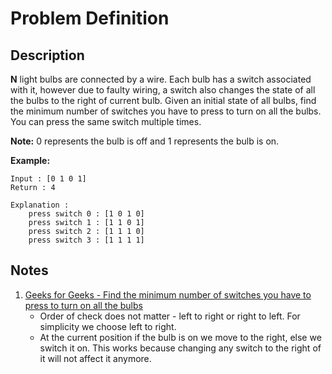 # Problem Definition

## Description

**N** light bulbs are connected by a wire. Each bulb has a switch associated with it, however due to faulty wiring, a switch also changes the state of all the bulbs to the right of current bulb. Given an initial state of all bulbs, find the minimum number of switches you have to press to turn on all the bulbs. You can press the same switch multiple times.

**Note:** 0 represents the bulb is off and 1 represents the bulb is on.

**Example:**

```text
Input : [0 1 0 1]
Return : 4

Explanation :
    press switch 0 : [1 0 1 0]
    press switch 1 : [1 1 0 1]
    press switch 2 : [1 1 1 0]
    press switch 3 : [1 1 1 1]
```

## Notes

1. [Geeks for Geeks - Find the minimum number of switches you have to press to turn on all the bulbs](http://qa.geeksforgeeks.org/4118/find-the-minimum-number-switches-you-have-press-turn-all-bulbs)
    * Order of check does not matter - left to right or right to left. For simplicity we choose left to right.
    * At the current position if the bulb is on we move to the right, else we switch it on. This works because changing any switch to the right of it will not affect it anymore.